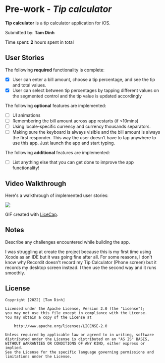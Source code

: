 # Pre-work - *Tip calculator*

**Tip calculator** is a tip calculator application for iOS.

Submitted by: **Tam Dinh**

Time spent: **2** hours spent in total

## User Stories

The following **required** functionality is complete:

* [x] User can enter a bill amount, choose a tip percentage, and see the tip and total values.
* [x] User can select between tip percentages by tapping different values on the segmented control and the tip value is updated accordingly

The following **optional** features are implemented:

* [ ] UI animations
* [ ] Remembering the bill amount across app restarts (if <10mins)
* [ ] Using locale-specific currency and currency thousands separators.
* [ ] Making sure the keyboard is always visible and the bill amount is always the first responder. This way the user doesn't have to tap anywhere to use this app. Just launch the app and start typing.

The following **additional** features are implemented:

- [ ] List anything else that you can get done to improve the app functionality!

## Video Walkthrough

Here's a walkthrough of implemented user stories:


![](https://i.imgur.com/0pO7rNn.gif)

GIF created with [LiceCap](http://www.cockos.com/licecap/).

## Notes

Describe any challenges encountered while building the app.

I was struggling at create the project because this is my first time using Xcode as an IDE but it was going fine after all.
For some reasons, I don't know why Recordit doesn't record my Tip Calculator (Phone screen) but it records my desktop screen instead.
I then use the second way and it runs smoothly.

## License

    Copyright [2022] [Tam Dinh]

    Licensed under the Apache License, Version 2.0 (the "License");
    you may not use this file except in compliance with the License.
    You may obtain a copy of the License at

        http://www.apache.org/licenses/LICENSE-2.0

    Unless required by applicable law or agreed to in writing, software
    distributed under the License is distributed on an "AS IS" BASIS,
    WITHOUT WARRANTIES OR CONDITIONS OF ANY KIND, either express or implied.
    See the License for the specific language governing permissions and
    limitations under the License.
